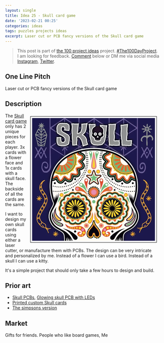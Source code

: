 ```yaml
---
layout: single
title: Idea 25 - Skull card game
date: '2023-02-21 00:25'
categories: ideas
tags: puzzles projects ideas
excerpt: Laser cut or PCB fancy versions of the Skull card game
---
```


> This post is part of [the 100 project ideas](https://blog.abluestar.com/projects/2023-100-ideas/) project. [#The100DayProject](https://www.the100dayproject.org/). I am looking for feedback. <a href='#utterances-comments'>Comment</a> below or DM me via social media <a href="https://instagram.com/funvill" rel="nofollow noopener noreferrer"><i class="fab fa-fw fa-instagram" aria-hidden="true"></i><span class="label">Instagram</span></a>, <a href="https://twitter.com/funvill" rel="nofollow noopener noreferrer"><i class="fab fa-fw fa-twitter" aria-hidden="true"></i><span class="label">Twitter</span></a>.

## One Line Pitch

Laser cut or PCB fancy versions of the Skull card game

## Description

<img src="/public/uploads/2023/skull.png " alt="Skull" style="float: right; margin: 10px; border: 1px solid black; padding: 5px"/>The [Skull card game](https://boardgamegeek.com/boardgame/92415/skull) only has 2 unique pieces for each player.  3x cards with a flower face and 1x cards with a skull face. The backside of all the cards are the same.

I want to design my own skull cards using either a laser cutter, or manufacture them with PCBs. The design can be very intricate and personalized by me. Instead of a flower I can use a bird. Instead of a skull I can use a kitty.

It's a simple project that should only take a few hours to design and build.

## Prior art

- [Skull PCBs](https://www.instagram.com/p/CeQ7bnIOUpM/?igshid=MDM4ZDc5MmU%3D), [Glowing skull PCB with LEDs](https://www.instagram.com/p/Bp427DHFRo9/?igshid=MDM4ZDc5MmU%3D)
- [Printed custom Skull cards](https://boardgamegeek.com/image/2853634/skull)
- [The simpsons version](https://boardgamegeek.com/image/7065616/skull)

## Market

Gifts for friends. People who like board games, Me
